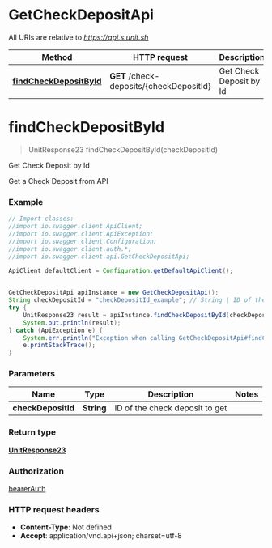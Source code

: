 # GetCheckDepositApi

All URIs are relative to *https://api.s.unit.sh*

Method | HTTP request | Description
------------- | ------------- | -------------
[**findCheckDepositById**](GetCheckDepositApi.md#findCheckDepositById) | **GET** /check-deposits/{checkDepositId} | Get Check Deposit by Id

<a name="findCheckDepositById"></a>
# **findCheckDepositById**
> UnitResponse23 findCheckDepositById(checkDepositId)

Get Check Deposit by Id

Get a Check Deposit from API 

### Example
```java
// Import classes:
//import io.swagger.client.ApiClient;
//import io.swagger.client.ApiException;
//import io.swagger.client.Configuration;
//import io.swagger.client.auth.*;
//import io.swagger.client.api.GetCheckDepositApi;

ApiClient defaultClient = Configuration.getDefaultApiClient();


GetCheckDepositApi apiInstance = new GetCheckDepositApi();
String checkDepositId = "checkDepositId_example"; // String | ID of the check deposit to get
try {
    UnitResponse23 result = apiInstance.findCheckDepositById(checkDepositId);
    System.out.println(result);
} catch (ApiException e) {
    System.err.println("Exception when calling GetCheckDepositApi#findCheckDepositById");
    e.printStackTrace();
}
```

### Parameters

Name | Type | Description  | Notes
------------- | ------------- | ------------- | -------------
 **checkDepositId** | **String**| ID of the check deposit to get |

### Return type

[**UnitResponse23**](UnitResponse23.md)

### Authorization

[bearerAuth](../README.md#bearerAuth)

### HTTP request headers

 - **Content-Type**: Not defined
 - **Accept**: application/vnd.api+json; charset=utf-8

